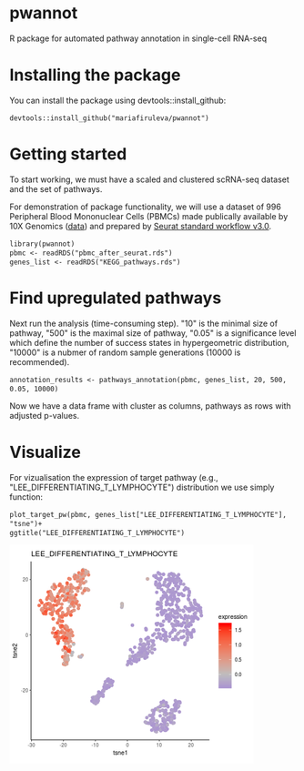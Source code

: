 # pwannot

R package for automated pathway annotation in single-cell RNA-seq

# Installing the package

You can install the package using devtools::install_github:

```{r}
devtools::install_github("mariafiruleva/pwannot")
```
# Getting started

To start working, we must have a scaled and clustered scRNA-seq dataset and the set of pathways. 

For demonstration of package functionality, we will use a dataset of 996 Peripheral Blood Mononuclear Cells (PBMCs) made publically available by 10X Genomics ([data](http://cf.10xgenomics.com/samples/cell-exp/3.0.0/pbmc_1k_v2/pbmc_1k_v2_filtered_feature_bc_matrix.tar.gz)) and prepared by [Seurat standard workflow v3.0](https://satijalab.org/seurat/essential_commands.html).

```{r}
library(pwannot)
pbmc <- readRDS("pbmc_after_seurat.rds")
genes_list <- readRDS("KEGG_pathways.rds")
```
# Find upregulated pathways

Next run the analysis (time-consuming step). "10" is the minimal size of pathway, "500" is the maximal size of pathway, "0.05" is a significance level which define the number of success states in hypergeometric distribution, "10000" is a nubmer of random sample generations (10000 is recommended).

```{r}
annotation_results <- pathways_annotation(pbmc, genes_list, 20, 500, 0.05, 10000)
```

Now we have a data frame with cluster as columns, pathways as rows with adjusted p-values.

# Visualize

For vizualisation the expression of target pathway (e.g., "LEE_DIFFERENTIATING_T_LYMPHOCYTE") distribution we use simply function:

```{r}
plot_target_pw(pbmc, genes_list["LEE_DIFFERENTIATING_T_LYMPHOCYTE"], "tsne")+
ggtitle("LEE_DIFFERENTIATING_T_LYMPHOCYTE")
```


![](https://github.com/mariafiruleva/pwannot/blob/master/Readme_files/figure-markdown_github/pwannot_illustation.png)
